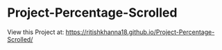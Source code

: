# Project-Percentage-Scrolled
View this Project at: https://ritishkhanna18.github.io/Project-Percentage-Scrolled/
